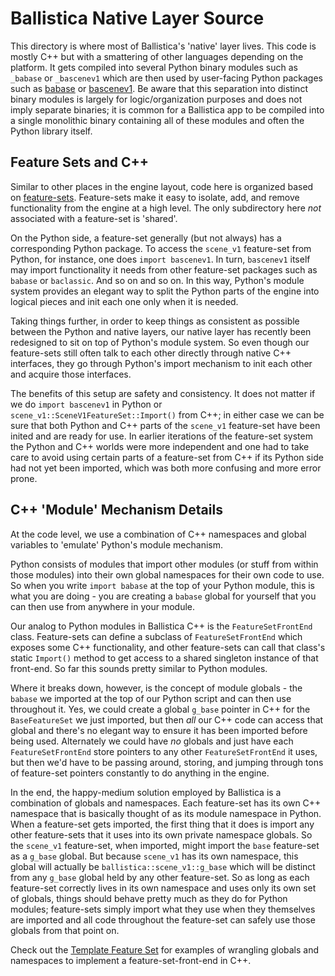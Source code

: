 # Ballistica Native Layer Source

This directory is where most of Ballistica's 'native' layer lives. This code is
mostly C++ but with a smattering of other languages depending on the platform.
It gets compiled into several Python binary modules such as `_babase` or
`_bascenev1` which are then used by user-facing Python packages such as
[babase](../assets/ba_data/python/babase) or
[bascenev1](../assets/ba_data/python/bascenev1). Be aware that this separation
into distinct binary modules is largely for logic/organization purposes and does
not imply separate binaries; it is common for a Ballistica app to be
compiled into a single monolithic binary containing all of these modules
and often the Python library itself.

## Feature Sets and C++

Similar to other places in the engine layout, code here is organized based on
[feature-sets](../../config/featuresets). Feature-sets make it easy to isolate,
add, and remove functionality from the engine at a high level. The only
subdirectory here *not* associated with a feature-set is 'shared'.

On the Python side, a feature-set generally (but not always) has a corresponding
Python package. To access the `scene_v1` feature-set from Python, for instance,
one does `import bascenev1`. In turn, `bascenev1` itself may import
functionality it needs from other feature-set packages such as `babase` or
`baclassic`. And so on and so on. In this way, Python's module system provides
an elegant way to split the Python parts of the engine into logical pieces and
init each one only when it is needed.

Taking things further, in order to keep things as consistent as possible between
the Python and native layers, our native layer has recently been redesigned to
sit on top of Python's module system. So even though our feature-sets still
often talk to each other directly through native C++ interfaces, they go through
Python's import mechanism to init each other and acquire those interfaces.

The benefits of this setup are safety and consistency. It does not matter if we
do `import bascenev1` in Python or `scene_v1::SceneV1FeatureSet::Import()` from
C++; in either case we can be sure that both Python and C++ parts of the
`scene_v1` feature-set have been inited and are ready for use. In earlier
iterations of the feature-set system the Python and C++ worlds were more
independent and one had to take care to avoid using certain parts of a
feature-set from C++ if its Python side had not yet been imported, which was
both more confusing and more error prone.

## C++ 'Module' Mechanism Details

At the code level, we use a combination of C++ namespaces and global variables
to 'emulate' Python's module mechanism.

Python consists of modules that import other modules (or stuff from within those
modules) into their own global namespaces for their own code to use. So when you
write `import babase` at the top of your Python module, this is what you are
doing - you are creating a `babase` global for yourself that you can then use
from anywhere in your module.

Our analog to Python modules in Ballistica C++ is the `FeatureSetFrontEnd`
class. Feature-sets can define a subclass of `FeatureSetFrontEnd` which exposes
some C++ functionality, and other feature-sets can call that class's static
`Import()` method to get access to a shared singleton instance of that
front-end. So far this sounds pretty similar to Python modules.

Where it breaks down, however, is the concept of module globals - the `babase`
we imported at the top of our Python script and can then use throughout it. Yes,
we could create a global `g_base` pointer in C++ for the `BaseFeatureSet` we
just imported, but then *all* our C++ code can access that global and there's no
elegant way to ensure it has been imported before being used. Alternately we
could have *no* globals and just have each `FeatureSetFrontEnd` store pointers
to any other `FeatureSetFrontEnd` it uses, but then we'd have to be passing
around, storing, and jumping through tons of feature-set pointers constantly to
do anything in the engine.

In the end, the happy-medium solution employed by Ballistica is a combination of
globals and namespaces. Each feature-set has its own C++ namespace that is
basically thought of as its module namespace in Python. When a feature-set gets
imported, the first thing that it does is import any other feature-sets that it
uses into its own private namespace globals. So the `scene_v1` feature-set, when
imported, might import the `base` feature-set as a `g_base` global. But because
`scene_v1` has its own namespace, this global will actually be
`ballistica::scene_v1::g_base` which will be distinct from any `g_base` global
held by any other feature-set. So as long as each feature-set correctly lives in
its own namespace and uses only its own set of globals, things should behave
pretty much as they do for Python modules; feature-sets simply import what they
use when they themselves are imported and all code throughout the feature-set
can safely use those globals from that point on.

Check out the [Template Feature Set](template_fs) for examples of wrangling
globals and namespaces to implement a feature-set-front-end in C++.
